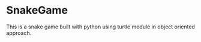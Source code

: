 # SnakeGame
This is a snake game built with python using turtle module in object oriented approach.
